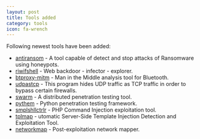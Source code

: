 ```yaml
---
layout: post
title: Tools added
category: tools
icon: fa-wrench
---
```


Following newest tools have been added:

* [antiransom](http://www.security-projects.com/?Anti_Ransom___Download) - A tool capable of detect and stop attacks of Ransomware using honeypots.
* [riwifshell](https://github.com/graniet/riwifshell) - Web backdoor - infector - explorer.
* [btproxy-mitm](https://github.com/conorpp/btproxy) - Man in the Middle analysis tool for Bluetooth.
* [udpastcp](https://github.com/Hello71/udpastcp) - This program hides UDP traffic as TCP traffic in order to bypass certain firewalls.
* [swarm](https://github.com/Arvin-X/swarm) - A distributed penetration testing tool.
* [pythem](https://github.com/m4n3dw0lf/PytheM) - Python penetration testing framework.
* [smplshllctrlr](https://github.com/z0noxz/smplshllctrlr) - PHP Command Injection exploitation tool.
* [tplmap](https://github.com/epinna/tplmap) - utomatic Server-Side Template Injection Detection and Exploitation Tool.
* [networkmap](https://github.com/lorenzog/NetworkMap) - Post-exploitation network mapper.
